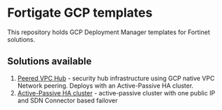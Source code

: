 # Fortigate GCP templates
This repository holds GCP Deployment Manager templates for Fortinet solutions.

## Solutions available
1. [Peered VPC Hub](hub) - security hub infrastructure using GCP native VPC Network peering. Deploys with an Active-Passive HA cluster.
2. [Active-Passive HA cluster](fortigate) - active-passive cluster with one public IP and SDN Connector based failover
